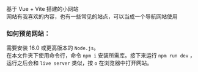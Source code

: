 基于 Vue + Vite 搭建的小网站<br />
网站有我喜欢的内容，也有一些常见的站点，可以当成一个导航网站使用<br />
### 如何预览网站：
需要安装 16.0 或更高版本的 ```Node.js```。<br />
在本文件夹下使用命令行，命令 ```npm i``` 安装所需库。接下来运行 ```npm run dev``` ，运行之后会和 `live server` 类似，按 `o` 在浏览器中打开网站。
